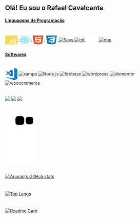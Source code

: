 ## Olá! Eu sou o Rafael Cavalcante 
 <div>
  <a href="https://github.com/RafaelCava">
</div>
 <h4>Linguagens de Programação</h4>
<div style="display: inline_block"><br>
  <img align="center" alt="Rafa-Js" height="30" width="40" src="https://raw.githubusercontent.com/devicons/devicon/master/icons/javascript/javascript-plain.svg">
  <img align="center" alt="Rafa-React" height="30" width="40" src="https://raw.githubusercontent.com/devicons/devicon/master/icons/react/react-original.svg">
  <img align="center" alt="Rafa-HTML" height="30" width="40" src="https://raw.githubusercontent.com/devicons/devicon/master/icons/html5/html5-original.svg">
  <img align="center" alt="Rafa-CSS" height="30" width="40" src="https://raw.githubusercontent.com/devicons/devicon/master/icons/css3/css3-original.svg">
 <img align="center" width="40" height="30" alt="Sass" src="https://rawgit.com/sass/sass-site/master/source/assets/img/logos/logo.svg" /> 
 <img align="center" alt="git" width="40" height="30" src="https://www.vectorlogo.zone/logos/git-scm/git-scm-icon.svg"/>
 <img align="center" alt="GitHub" width="40" src="https://github.com/Aakarsh-B/trying-repos/blob/master/github.svg" />
 <img align="center" alt="php" width="40" src="https://www.php.net//images/logos/new-php-logo.svg" />
</div>
 

 
 <h4>Softwares</h4>
 <div style="display: inline-block"><br>
  <img align="center" alt="Visual Studio Code" width="40" src="https://raw.githubusercontent.com/github/explore/80688e429a7d4ef2fca1e82350fe8e3517d3494d/topics/visual-studio-code/visual-studio-code.png" />
  <img align="center" alt="xampp" width="40" height="40" src="https://cdn.worldvectorlogo.com/logos/xampp.svg" />
  <img align="center" alt="Node.js" width="40" height"40" src="https://icon-library.com/images/node-js-icon/node-js-icon-11.jpg" />
  <img align="center" alt="firebase" width="40" src="https://cdn.icon-icons.com/icons2/691/PNG/512/google_firebase_icon-icons.com_61474.png" />
  <img align="center" alt="wordpress" width="40" height="40" src="https://d29fhpw069ctt2.cloudfront.net/icon/image/38759/preview.svg" />
  <img align="center" alt="elementor" width="40" src="https://cdn4.iconfinder.com/data/icons/logos-and-brands/512/109_Elementor_logo_logos-512.png" />
  <img align="center" alt="woocommerce" width="40" src="https://www.logolynx.com/images/logolynx/f7/f785bb835ec5f430b84f6f552b8bf1b6.png" />
 </div><br>
 <br>
<div style="display: inline-block"><br> 
  <a href="https://instagram.com/faeldabike" target="_blank"><img src="https://img.shields.io/badge/-Instagram-%23E4405F?style=for-the-badge&logo=instagram&logoColor=white" target="_blank"></a>
  <a href = "mailto: jogosmaneiros.rafael@gmail.com" target="_blank"><img src="https://img.shields.io/badge/-Gmail-%23333?style=for-the-badge&logo=gmail&logoColor=white" target="_blank"></a>
  <a href="https://www.linkedin.com/in/rafael-cavalcante-148a54143/" target="_blank"><img src="https://img.shields.io/badge/-LinkedIn-%230077B5?style=for-the-badge&logo=linkedin&logoColor=white" target="_blank"></a> 
 
  ![Snake animation](https://github.com/rafaballerini/rafaballerini/blob/output/github-contribution-grid-snake.svg)
 
</div>
 
 
 [![Anurag's GitHub stats](https://github-readme-stats.vercel.app/api?username=RafaelCava&show_icons=true&theme=synthwave)](https://github.com/anuraghazra/github-readme-stats)
 
#
 [![Top Langs](https://github-readme-stats.vercel.app/api/top-langs/?username=RafaelCava)](https://github.com/anuraghazra/github-readme-stats)
#
 [![Readme Card](https://github-readme-stats.vercel.app/api/pin/?username=RafaelCava&repo=landing_page&show_owner)](https://github.com/anuraghazra/github-readme-stats)

